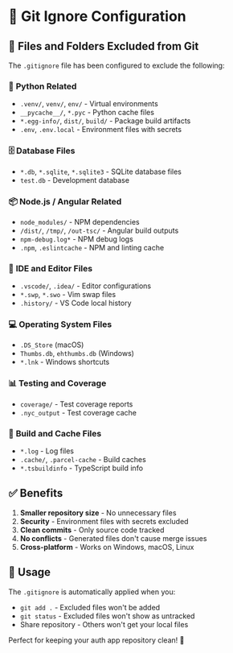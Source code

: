 # 🚫 Git Ignore Configuration

## 📁 Files and Folders Excluded from Git

The `.gitignore` file has been configured to exclude the following:

### 🐍 **Python Related**
- `.venv/`, `venv/`, `env/` - Virtual environments
- `__pycache__/`, `*.pyc` - Python cache files
- `*.egg-info/`, `dist/`, `build/` - Package build artifacts
- `.env`, `.env.local` - Environment files with secrets

### 🗄️ **Database Files**
- `*.db`, `*.sqlite`, `*.sqlite3` - SQLite database files
- `test.db` - Development database

### 📦 **Node.js / Angular Related**
- `node_modules/` - NPM dependencies
- `/dist/`, `/tmp/`, `/out-tsc/` - Angular build outputs
- `npm-debug.log*` - NPM debug logs
- `.npm`, `.eslintcache` - NPM and linting cache

### 📝 **IDE and Editor Files**
- `.vscode/`, `.idea/` - Editor configurations
- `*.swp`, `*.swo` - Vim swap files
- `.history/` - VS Code local history

### 💻 **Operating System Files**
- `.DS_Store` (macOS)
- `Thumbs.db`, `ehthumbs.db` (Windows)
- `*.lnk` - Windows shortcuts

### 📊 **Testing and Coverage**
- `coverage/` - Test coverage reports
- `.nyc_output` - Test coverage cache

### 🔧 **Build and Cache Files**
- `*.log` - Log files
- `.cache/`, `.parcel-cache` - Build caches
- `*.tsbuildinfo` - TypeScript build info

## ✅ **Benefits**

1. **Smaller repository size** - No unnecessary files
2. **Security** - Environment files with secrets excluded
3. **Clean commits** - Only source code tracked
4. **No conflicts** - Generated files don't cause merge issues
5. **Cross-platform** - Works on Windows, macOS, Linux

## 🔄 **Usage**

The `.gitignore` is automatically applied when you:
- `git add .` - Excluded files won't be added
- `git status` - Excluded files won't show as untracked
- Share repository - Others won't get your local files

Perfect for keeping your auth app repository clean! 🎉
